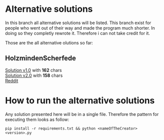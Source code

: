 # Alternative solutions

In this branch all alternative solutions will be listed. This branch exist for people who went out of their way and made the program much shorter. In doing so they completly rewrote it. Therefore i can not take credit for it.

Those are the all alternative olutions so far:

## HolzmindenScherfede
[Solution v1.0](https://github.com/jasZnerol/pythonMouseMover/blob/alternativeSolutions/HolzmindenScherfede1.0.py) with **162** chars  
[Solution v2.0](https://github.com/jasZnerol/pythonMouseMover/blob/alternativeSolutions/HolzmindenScherfede2.0.py) with **158** chars   
[Reddit](https://www.reddit.com/user/HolzmindenScherfede/)


# How to run the alternative solutions

Any solution presented here will be in a single file. Therefore the pattern for executing them looks as follow:
```
pip install -r requirements.txt && python <nameOfTheCreator><version>.py
```




